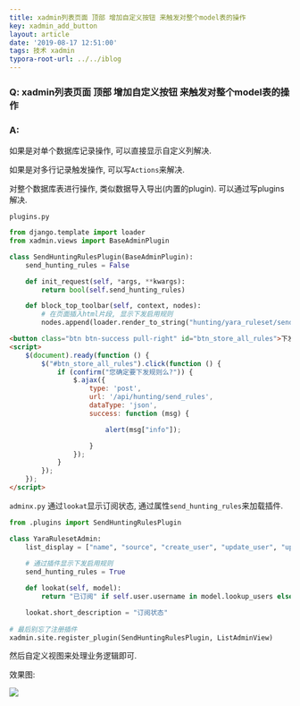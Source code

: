 ```yaml
---
title: xadmin列表页面 顶部 增加自定义按钮 来触发对整个model表的操作
key: xadmin_add_button
layout: article
date: '2019-08-17 12:51:00'
tags: 技术 xadmin
typora-root-url: ../../iblog
---
```


### Q: xadmin列表页面 顶部 增加自定义按钮 来触发对整个model表的操作

### A:

如果是对单个数据库记录操作, 可以直接显示自定义列解决.

如果是对多行记录触发操作, 可以写`Actions`来解决.

对整个数据库表进行操作, 类似数据导入导出(内置的plugin). 可以通过写plugins解决.

`plugins.py`

```python
from django.template import loader
from xadmin.views import BaseAdminPlugin

class SendHuntingRulesPlugin(BaseAdminPlugin):
    send_hunting_rules = False

    def init_request(self, *args, **kwargs):
        return bool(self.send_hunting_rules)

    def block_top_toolbar(self, context, nodes):
        # 在页面插入html片段, 显示下发启用规则
        nodes.append(loader.render_to_string("hunting/yara_ruleset/send_hunting_rules.html"))
```

```html
<button class="btn btn-success pull-right" id="btn_store_all_rules">下发启用规则</button>
<script>
    $(document).ready(function () {
        $("#btn_store_all_rules").click(function () {
            if (confirm("您确定要下发规则么?")) {
                $.ajax({
                    type: 'post',
                    url: '/api/hunting/send_rules',
                    dataType: 'json',
                    success: function (msg) {

                        alert(msg["info"]);

                    }
                });
            }
        });
    });
</script>
```

`adminx.py`  通过`lookat`显示订阅状态, 通过属性`send_hunting_rules`来加载插件.

```python
from .plugins import SendHuntingRulesPlugin

class YaraRulesetAdmin:
    list_display = ["name", "source", "create_user", "update_user", "update_time", "vt_status", "status", "lookat"]
    
    # 通过插件显示下发启用规则
    send_hunting_rules = True

    def lookat(self, model):
        return "已订阅" if self.user.username in model.lookup_users else "未订阅"

    lookat.short_description = "订阅状态"
 
# 最后别忘了注册插件
xadmin.site.register_plugin(SendHuntingRulesPlugin, ListAdminView)
```

然后自定义视图来处理业务逻辑即可.

效果图:

![](https://imgs.zhangbaobao.cn/img/20190809163420.png)